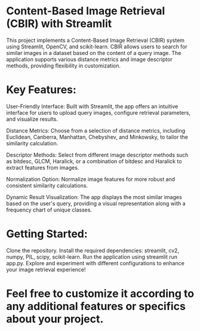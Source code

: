 # Content-Based Image Retrieval (CBIR) with Streamlit
This project implements a Content-Based Image Retrieval (CBIR) system using Streamlit, OpenCV, and scikit-learn. CBIR allows users to search for similar images in a dataset based on the content of a query image. The application supports various distance metrics and image descriptor methods, providing flexibility in customization.

# Key Features:
User-Friendly Interface: Built with Streamlit, the app offers an intuitive interface for users to upload query images, configure retrieval parameters, and visualize results.

Distance Metrics: Choose from a selection of distance metrics, including Euclidean, Canberra, Manhattan, Chebyshev, and Minkowsky, to tailor the similarity calculation.

Descriptor Methods: Select from different image descriptor methods such as bitdesc, GLCM, Haralick, or a combination of bitdesc and Haralick to extract features from images.

Normalization Option: Normalize image features for more robust and consistent similarity calculations.

Dynamic Result Visualization: The app displays the most similar images based on the user's query, providing a visual representation along with a frequency chart of unique classes.

# Getting Started:
Clone the repository.
Install the required dependencies: streamlit, cv2, numpy, PIL, scipy, scikit-learn.
Run the application using streamlit run app.py.
Explore and experiment with different configurations to enhance your image retrieval experience!

# Feel free to customize it according to any additional features or specifics about your project.
